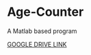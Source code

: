 # Age-Counter
A Matlab based program

<a href="https://drive.google.com/open?id=1uT9zVwJYzxiAQGWcyAv7hDu7U2Nt5gOf" target="_blank"> GOOGLE DRIVE LINK  </a> 

